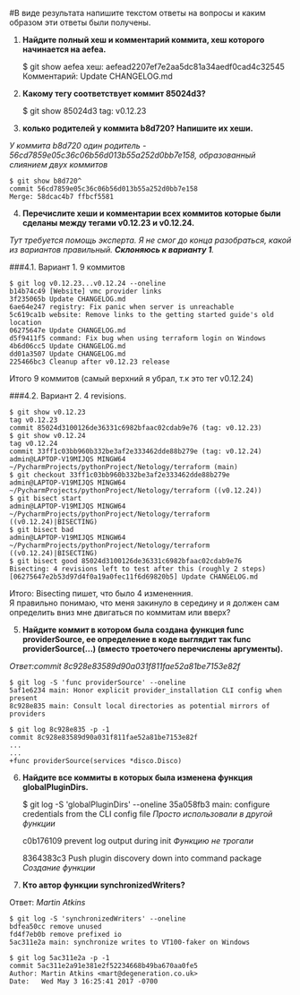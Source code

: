 #В виде результата напишите текстом ответы на вопросы и каким образом эти ответы были получены. 


1. **Найдите полный хеш и комментарий коммита, хеш которого начинается на aefea.**  


    $ git show aefea
    хеш: aefead2207ef7e2aa5dc81a34aedf0cad4c32545
    Комментарий: Update CHANGELOG.md  

3. **Какому тегу соответствует коммит 85024d3?**     
  

    $ git show 85024d3
    tag: v0.12.23  

4. **колько родителей у коммита b8d720? Напишите их хеши.<br/>**

*У коммита b8d720 один родитель - 56cd7859e05c36c06b56d013b55a252d0bb7e158, образованный слиянием двух коммитов*  

    $ git show b8d720^
    commit 56cd7859e05c36c06b56d013b55a252d0bb7e158
    Merge: 58dcac4b7 ffbcf5581  

4. **Перечислите хеши и комментарии всех коммитов которые были сделаны между тегами v0.12.23 и v0.12.24.**  

*Тут требуется помощь экcперта. Я не смог до конца разобраться, какой из вариантов правильный. **Склоняюсь к варианту 1**.* 

 ###4.1. Вариант 1. 9 коммитов  


    $ git log v0.12.23...v0.12.24 --oneline
    b14b74c49 [Website] vmc provider links
    3f235065b Update CHANGELOG.md
    6ae64e247 registry: Fix panic when server is unreachable
    5c619ca1b website: Remove links to the getting started guide's old location
    06275647e Update CHANGELOG.md
    d5f9411f5 command: Fix bug when using terraform login on Windows
    4b6d06cc5 Update CHANGELOG.md
    dd01a3507 Update CHANGELOG.md
    225466bc3 Cleanup after v0.12.23 release
Итого 9 коммитов (самый верхний я убрал, т.к это тег v0.12.24)  

 ###4.2. Вариант 2. 4 revisions.  

    $ git show v0.12.23
    tag v0.12.23
    commit 85024d3100126de36331c6982bfaac02cdab9e76 (tag: v0.12.23)
    $ git show v0.12.24
    tag v0.12.24
    commit 33ff1c03bb960b332be3af2e333462dde88b279e (tag: v0.12.24)
    admin@LAPTOP-V19MIJQS MINGW64 ~/PycharmProjects/pythonProject/Netology/terraform (main)
    $ git checkout 33ff1c03bb960b332be3af2e333462dde88b279e
    admin@LAPTOP-V19MIJQS MINGW64 ~/PycharmProjects/pythonProject/Netology/terraform ((v0.12.24))
    $ git bisect start
    admin@LAPTOP-V19MIJQS MINGW64 ~/PycharmProjects/pythonProject/Netology/terraform ((v0.12.24)|BISECTING)
    $ git bisect bad
    admin@LAPTOP-V19MIJQS MINGW64 ~/PycharmProjects/pythonProject/Netology/terraform ((v0.12.24)|BISECTING)
    $ git bisect good 85024d3100126de36331c6982bfaac02cdab9e76
    Bisecting: 4 revisions left to test after this (roughly 2 steps) 
    [06275647e2b53d97d4f0a19a0fec11f6d69820b5] Update CHANGELOG.md  
Итого: Bisecting пишет, что было 4 измененния.  
Я правильно понимаю, что меня закинуло в середину и я должен сам определить вниз мне двигаться по коммитам или вверх?

5. **Найдите коммит в котором была создана функция func providerSource, ее определение в коде выглядит так func providerSource(...) (вместо троеточего перечислены аргументы).**  

*Ответ:commit 8c928e83589d90a031f811fae52a81be7153e82f* 

    $ git log -S 'func providerSource' --oneline
    5af1e6234 main: Honor explicit provider_installation CLI config when present
    8c928e835 main: Consult local directories as potential mirrors of providers
    
    $ git log 8c928e835 -p -1
    commit 8c928e83589d90a031f811fae52a81be7153e82f
    ...
    ...
    +func providerSource(services *disco.Disco)  

6. **Найдите все коммиты в которых была изменена функция globalPluginDirs.**  
  
    $ git log -S 'globalPluginDirs' --oneline
    35a058fb3 main: configure credentials from the CLI config file
*Просто использовали в другой функции*

    c0b176109 prevent log output during init
*Функцию не трогали* 

    8364383c3 Push plugin discovery down into command package
*Создание функции*  

7. **Кто автор функции synchronizedWriters?**
    
Ответ: *Martin Atkins*  

    $ git log -S 'synchronizedWriters' --oneline
    bdfea50cc remove unused
    fd4f7eb0b remove prefixed io
    5ac311e2a main: synchronize writes to VT100-faker on Windows  

    $ git log 5ac311e2a -p -1
    commit 5ac311e2a91e381e2f52234668b49ba670aa0fe5
    Author: Martin Atkins <mart@degeneration.co.uk>
    Date:   Wed May 3 16:25:41 2017 -0700